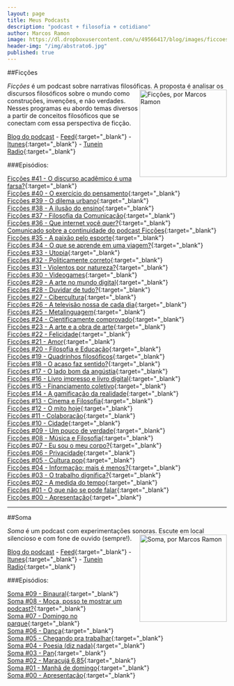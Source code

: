 ```yaml
---
layout: page
title: Meus Podcasts
description: "podcast + filosofia + cotidiano"
author: Marcos Ramon
image: https://dl.dropboxusercontent.com/u/49566417/blog/images/ficcoes1400.jpg
header-img: "/img/abstrato6.jpg"
published: true
---
```


##Ficções

*Ficções* é um podcast sobre narrativas filosóficas. <img src="http://static1.squarespace.com/static/54d2c003e4b0dccf9fb71200/t/55fffe27e4b089b946abdd78/1442840104852/?format=300w" height="200" width="200" alt="Ficções, por Marcos Ramon" align="right"> A proposta é analisar os discursos filosóficos sobre o mundo como construções, invenções, e não verdades. Nesses programas eu abordo temas diversos a partir de conceitos filosóficos que se conectam com essa perspectiva de ficção. 

<a href="http://www.marcosramon.net/ficcoes" target="_blank">Blog do podcast</a> - <i class="fa fa-rss"></i> [Feed](http://feeds.feedburner.com/marcosramon?format=xml){:target="_blank"} - [Itunes](https://itunes.apple.com/br/podcast/ficcoes-marcos-ramon/id967600465?l=en){:target="_blank"} - [Tunein Radio](http://tunein.com/radio/Fic%C3%A7%C3%B5es-p610099/){:target="_blank"}

###Episódios:

[Ficções #41 - O discurso acadêmico é uma farsa?](http://www.marcosramon.net/ficcoes/ficcoes-41-o-discurso-academico-e-uma-farsa){:target="_blank"}<br>
[Ficções #40 - O exercício do pensamento](http://www.marcosramon.net/ficcoes/ficcoes-40-o-exercicio-do-pensamento){:target="_blank"}<br>
[Ficções #39 - O dilema urbano](http://www.marcosramon.net/ficcoes/ficcoes-39-o-dilema-urbano){:target="_blank"}<br>
[Ficções #38 - A ilusão do ensino](http://www.marcosramon.net/ficcoes/ficcoes-38-a-ilusao-do-ensino){:target="_blank"}<br>
[Ficções #37 - Filosofia da Comunicação](http://www.marcosramon.net/ficcoes/ficcoes-37-filosofia-da-comunicacao){:target="_blank"}<br>
[Ficções #36 - Que internet você quer?](http://www.marcosramon.net/ficcoes/ficcoes-36-que-internet-voce-quer){:target="_blank"}<br>
[Comunicado sobre a continuidade do podcast Ficções](http://www.marcosramon.net/ficcoes/comunicado-sobre-a-continuidade-do-podcast-ficcoes){:target="_blank"}<br>
[Ficções #35 - A paixão pelo esporte](http://www.marcosramon.net/ficcoes/ficcoes-35-a-paixao-pelo-esporte){:target="_blank"}<br>
[Ficções #34 - O que se aprende em uma viagem?](http://www.marcosramon.net/ficcoes/ficcoes-34-o-que-se-aprende-em-uma-viagem){:target="_blank"}<br>
[Ficções #33 - Utopia](http://www.marcosramon.net/ficcoes/ficcoes-33-utopia){:target="_blank"}<br>
[Ficções #32 - Politicamente correto](http://www.marcosramon.net/ficcoes/ficcoes-32-politicamente-correto){:target="_blank"}<br>
[Ficções #31 - Violentos por natureza?](http://www.marcosramon.net/ficcoes/ficcoes-31-violentos-por-natureza){:target="_blank"}<br>
[Ficções #30 - Videogames](http://bit.ly/1KjlmBB){:target="_blank"}<br>
[Ficções #29 - A arte no mundo digital](http://bit.ly/1HlRrbm){:target="_blank"}<br>
[Ficções #28 - Duvidar de tudo?](http://bit.ly/1LubHHr){:target="_blank"}<br>
[Ficções #27 - Cibercultura](http://t.co/cYSaktxn2W){:target="_blank"}<br>
[Ficções #26 - A televisão nossa de cada dia](http://t.co/w9lBobPIlV){:target="_blank"}<br>
[Ficções #25 - Metalinguagem](http://www.marcosramon.net/ficcoes/ficcoes-25-metalinguagem){:target="_blank"}<br>
[Ficções #24 - Cientificamente comprovado](http://www.marcosramon.net/ficcoes/ficcoes-24-comprovado-cientificamente){:target="_blank"}<br>
[Ficções #23 - A arte e a obra de arte](http://www.marcosramon.net/ficcoes/ficcoes-23-a-arte-e-a-obra-de-arte){:target="_blank"}<br>
[Ficções #22 - Felicidade](http://www.marcosramon.net/ficcoes/ficcoes-22-felicidade){:target="_blank"}<br>
[Ficções #21 - Amor](http://www.marcosramon.net/ficcoes/ficcoes-21-amor){:target="_blank"}<br>
[Ficções #20 - Filosofia e Educação](http://www.marcosramon.net/ficcoes/ficcoes-20-filosofia-e-educacao){:target="_blank"}<br>
[Ficções #19 - Quadrinhos filosóficos](http://www.marcosramon.net/ficcoes/ficcoes-19-quadrinhos-filosoficos){:target="_blank"}<br>
[Ficções #18 - O acaso faz sentido?](http://www.marcosramon.net/ficcoes/ficcoes-18-o-acaso-faz-sentido){:target="_blank"}<br>
[Ficções #17 - O lado bom da angústia](http://www.marcosramon.net/ficcoes/ficcoes-17-o-lado-bom-angstia){:target="_blank"}<br>
[Ficções #16 - Livro impresso e livro digital](http://www.marcosramon.net/ficcoes/ficcoes-16-livro-impresso-e-digital){:target="_blank"}<br>
[Ficções #15 - Financiamento coletivo](http://www.marcosramon.net/ficcoes/ficcoes-15-financiamento-coletivo){:target="_blank"}<br>
[Ficções #14 - A gamificação da realidade](http://www.marcosramon.net/ficcoes/ficcoes-14-a-gamificao-da-realidade){:target="_blank"}<br>
[Ficções #13 - Cinema e Filosofia](http://www.marcosramon.net/ficcoes/ficcoes-13-cinema-e-filosofia){:target="_blank"}<br>
[Ficções #12 - O mito hoje](http://www.marcosramon.net/ficcoes/ficcoes-12-o-mito-hoje){:target="_blank"}<br>
[Ficções #11 - Colaboração](http://www.marcosramon.net/ficcoes/ficcoes-11-colaboracao){:target="_blank"}<br>
[Ficções #10 - Cidade](http://www.arcano5.com.br/ficcoes-10-cidade/){:target="_blank"}<br>
[Ficções #09 - Um pouco de verdade](http://www.arcano5.com.br/ficcoes-09-um-pouco-de-verdade/){:target="_blank"}<br>
[Ficções #08 - Música e Filosofia](http://www.arcano5.com.br/ficcoes-08-musica-e-filosofia/){:target="_blank"}<br>
[Ficções #07 - Eu sou o meu corpo?](http://www.arcano5.com.br/ficcoes-07-eu-sou-o-meu-corpo){:target="_blank"}<br>
[Ficções #06 - Privacidade](http://www.arcano5.com.br/ficcoes-06-privacidade){:target="_blank"}<br>
[Ficções #05 - Cultura pop](http://www.arcano5.com.br/ficcoes-05-cultura-pop){:target="_blank"}<br>
[Ficções #04 - Informação: mais é menos?](http://www.arcano5.com.br/ficcoes-04-informacao-mais-e-menos){:target="_blank"}<br>
[Ficções #03 - O trabalho dignifica?](http://www.arcano5.com.br/ficcoes-03-o-trabalho-dignifica){:target="_blank"}<br>
[Ficções #02 - A medida do tempo](http://www.arcano5.com.br/ficcoes-02-a-medida-do-tempo){:target="_blank"}<br>
[Ficções #01 - O que não se pode falar](http://www.arcano5.com.br/ficcoes-01-o-que-nao-se-pode-falar){:target="_blank"}<br>
[Ficções #00 - Apresentação](http://www.arcano5.com.br/ficcoes-00){:target="_blank"}

---

##Soma

*Soma* é um podcast com experimentações sonoras. <img src="http://static1.squarespace.com/static/54d2c003e4b0dccf9fb71200/t/55fffef1e4b05e6e38878748/1442840306297/?format=300w" height="200" width="200" alt="Soma, por Marcos Ramon" align="right"> Escute em local silencioso e com fone de ouvido (sempre!).

<a href="http://www.marcosramon.net/soma" target="_blank">Blog do podcast</a> - <i class="fa fa-rss"></i> [Feed](http://feeds.feedburner.com/marcosramon-soma){:target="_blank"} - [Itunes](https://itunes.apple.com/br/podcast/soma/id1026413312?l=en){:target="_blank"} - [Tunein Radio](http://tunein.com/radio/Soma-p774060/){:target="_blank"}

###Episódios:

[Soma #09 - Binaural](http://www.marcosramon.net/soma/soma-09-binaural){:target="_blank"}<br>
[Soma #08 - Moça, posso te mostrar um podcast?](http://www.marcosramon.net/soma/soma-08-moca-posso-te-mostrar-um-podcast){:target="_blank"}<br>
[Soma #07 - Domingo no parque](http://www.marcosramon.net/soma/soma-07-domingo-no-parque){:target="_blank"}<br>
[Soma #06 - Dança](http://www.marcosramon.net/soma/soma-06-danca){:target="_blank"}<br>
[Soma #05 - Chegando pra trabalhar](http://www.marcosramon.net/soma/soma-05-chegando-pra-trabalhar){:target="_blank"}<br>
[Soma #04 - Poesia (diz nada)](http://www.marcosramon.net/soma/soma-04-poesia-diz-nada){:target="_blank"}<br>
[Soma #03 - Pan](http://www.marcosramon.net/soma/soma-03-pan){:target="_blank"}<br>
[Soma #02 - Maracujá 6,85](http://www.marcosramon.net/soma/soma-02-maracuja-6-e-85){:target="_blank"}<br>
[Soma #01 - Manhã de domingo](http://www.marcosramon.net/soma/soma-01-manha-de-domingo){:target="_blank"}<br>
[Soma #00 - Apresentação](http://www.marcosramon.net/soma/soma-00-apresentacao){:target="_blank"}<br>
